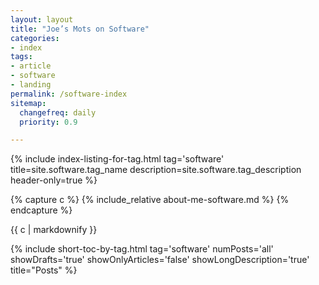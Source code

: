 ```yaml
---
layout: layout
title: "Joe’s Mots on Software"
categories:
- index
tags:
- article
- software
- landing
permalink: /software-index
sitemap:
  changefreq: daily
  priority: 0.9

---
```


{% include index-listing-for-tag.html tag='software' title=site.software.tag_name description=site.software.tag_description header-only=true %}

{% capture c %}
{% include_relative about-me-software.md %}
{% endcapture %}

{{ c | markdownify }}


{% include short-toc-by-tag.html tag='software' numPosts='all' showDrafts='true' showOnlyArticles='false' showLongDescription='true' title="Posts" %}
